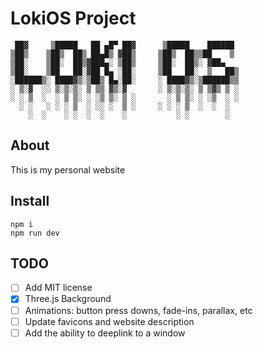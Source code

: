 # LokiOS Project

```
 ██▓     ▒█████   ██ ▄█▀ ██▓      ▒█████    ██████ 
▒██▒    ▒██▒  ██▒ ██▄█▒ ▓██▒     ▒██▒  ██▒▒██    ▒ 
▒██░    ▒██░  ██▒▓███▄░ ▒██▒     ▒██░  ██▒░ ▓██▄   
▒██░    ▒██   ██░▓██ █▄ ░██░     ▒██   ██░  ▒   ██▒
░██████▒░ ████▓▒░▒██▒ █▄░██░     ░ ████▓▒░▒██████▒▒
░ ▒░▓  ░░ ▒░▒░▒░ ▒ ▒▒ ▓▒░▓       ░ ▒░▒░▒░ ▒ ▒▓▒ ▒ ░
░ ░ ▒  ░  ░ ▒ ▒░ ░ ░▒ ▒░ ▒ ░       ░ ▒ ▒░ ░ ░▒  ░ ░
  ░ ░   ░ ░ ░ ▒  ░ ░░ ░  ▒ ░     ░ ░ ░ ▒  ░  ░  ░  
    ░  ░    ░ ░  ░  ░    ░           ░ ░        ░  
```

## About

This is my personal website

## Install

```
npm i
npm run dev
```

## TODO

- [ ] Add MIT license
- [x] Three.js Background 
- [ ] Animations: button press downs, fade-ins, parallax, etc
- [ ] Update favicons and website description
- [ ] Add the ability to deeplink to a window